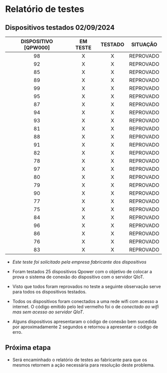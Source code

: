 # Relatório de testes

## Dispositivos testados 02/09/2024

| DISPOSITIVO [QPW000] | EM TESTE | TESTADO |  SITUAÇÃO |
|:--------------------:|:--------:|:-------:|:---------:|
|          98          |     X    |    X    | REPROVADO |
|          92          |     X    |    X    | REPROVADO |
|          85          |     X    |    X    | REPROVADO |
|          89          |     X    |    X    | REPROVADO |
|          99          |     X    |    X    | REPROVADO |
|          95          |     X    |    X    | REPROVADO |
|          87          |     X    |    X    | REPROVADO |
|          94          |     X    |    X    | REPROVADO |
|          93          |     X    |    X    | REPROVADO |
|          81          |     X    |    X    | REPROVADO |
|          88          |     X    |    X    | REPROVADO |
|          91          |     X    |    X    | REPROVADO |
|          82          |     X    |    X    | REPROVADO |
|          78          |     X    |    X    | REPROVADO |
|          97          |     X    |    X    | REPROVADO |
|          80          |     X    |    X    | REPROVADO |
|          79          |     X    |    X    | REPROVADO |
|          90          |     X    |    X    | REPROVADO |
|          77          |     X    |    X    | REPROVADO |
|          75          |     X    |    X    | REPROVADO |
|          84          |     X    |    X    | REPROVADO |
|          96          |     X    |    X    | REPROVADO |
|          86          |     X    |    X    | REPROVADO |
|          76          |     X    |    X    | REPROVADO |
|          83          |     X    |    X    | REPROVADO |

- *Este teste foi solicitado pela empresa fabricante dos dispositivos*

- Foram testados 25 dispositivos Qpower com o objetivo de colocar a prova o sistema de conexão do dispositivo com o servidor QIoT. 

- Visto que todos foram reprovados no teste a seguinte observação serve para todos os dispositivos testados.

- Todos os dispositivos foram conectados a uma rede wifi com acesso a internet. O código emitido pelo led vermelho foi o de *conectado ao wifi mas sem acesso ao servidor QIoT*.

- Alguns dispositivos apresentaram o código de conexão bem sucedida por aproximadamente 2 segundos e retornou a apresentar o código de erro.

## Próxima etapa
- Será encaminhado o relatório de testes ao fabricante para que os mesmos retornem a ação necessária para resolução deste problema.